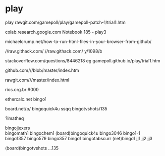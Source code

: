 # play

play rawgit.com/gamepoll/play/gamepoll-patch-1/trial1.htm 

colab.research.google.com 
Notebook 185 - play3

michaelcrump.net/how-to-run-html-files-in-your-browser-from-github/

//raw.githack.com/  //raw.githack.com/ y/1098/b

stackoverflow.com/questions/8446218
eg gamepoll.github.io/play/trial1.htm

github.com/<your user name>/<your repo>/blob/master/index.htm

rawgit.com/<your user name>/<your repo>/master/index.html

rios.org.br:9000
  
ethercalc.net bingo1
  
board.net/p/
bingoquick4u ssqq bingotvshots/135
  
?imatheq

bingojjexers  
bingomath1 bingochem1 
(board)bingoquick4u
bingo3046 bingo1-1 bingo1357 bingo579 bingo357 bingo1 
bingotabscurr
(net)bingo1 jj1 jj2 jj3
  
(board)bingotvshots ...135
